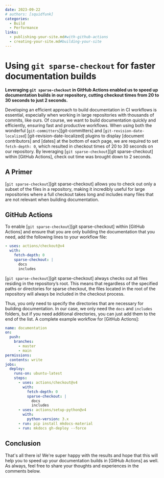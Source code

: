 ```yaml
---
date: 2023-09-22
# authors: [squidfunk]
categories:
  - Build
  - Performance
links:
  - publishing-your-site.md#with-github-actions
  - creating-your-site.md#building-your-site
---
```


# Using `git sparse-checkout` for faster documentation builds

__Leveraging `git sparse-checkout` in GitHub Actions enabled us to speed up
documentation builds in our repository, cutting checkout times from 20 to 30
seconds to just 2 seconds.__

Developing an efficient approach to build documentation in CI workflows is
essential, especially when working in large repositories with thousands of
commits, like ours. Of course, we want to build documentation quickly and
efficiently, ensuring fast and productive workflows. When using both the
wonderful [`git-committers`][git-committers] and [`git-revision-date-localized`]
[git-revision-date-localized] plugins to display [document contributors] and
[dates] at the bottom of each page, we are required to set `fetch-depth: 0`,
which resulted in checkout times of 20 to 30 seconds on our repository. By
leveraging [`git sparse-checkout`][git sparse-checkout] within [GitHub Actions],
check out time was brought down to 2 seconds.

  <!-- [git sparse-checkout]: https://git-scm.com/docs/git-sparse-checkout
  [GitHub Actions]: ../../publishing-your-site.md#with-github-actions
  [git-revision-date-localized]: https://github.com/timvink/mkdocs-git-revision-date-localized-plugin
  [git-committers]: https://github.com/ojacques/mkdocs-git-committers-plugin-2
  [document contributors]: ../../setup/adding-a-git-repository.md#document-contributors
  [dates]: ../../setup/adding-a-git-repository.md#document-dates -->

<!-- more -->

## A Primer

[`git sparse-checkout`][git sparse-checkout] allows you to check out only a
subset of the files in a repository, making it incredibly useful for large
repositories where a full checkout takes long and includes many files that are
not relevant when building documentation.

## GitHub Actions

To enable [`git sparse-checkout`][git sparse-checkout] within [GitHub Actions]
and ensure that you are only building the documentation that you need, add the
following lines to your workflow file:

``` yaml
- uses: actions/checkout@v4
  with:
    fetch-depth: 0
    sparse-checkout: |
      docs
      includes
```

[`git sparse-checkout`][git sparse-checkout] always checks out all files
residing in the repository’s root. This means that regardless of the specified
paths or directories for sparse checkout, the files located in the root of the
repository will always be included in the checkout process.

Thus, you only need to specify the directories that are necessary for building
documentation. In our case, we only need the `docs` and `includes` folders,
but if you need additional directories, you can just add them to the end of the
list. A complete example workflow for [GitHub Actions]:

``` yaml hl_lines="13-18"
name: documentation
on:
  push:
    branches:
      - master
      - main
permissions:
  contents: write
jobs:
  deploy:
    runs-on: ubuntu-latest
    steps:
      - uses: actions/checkout@v4
        with:
          fetch-depth: 0
          sparse-checkout: |
            docs
            includes
      - uses: actions/setup-python@v4
        with:
          python-version: 3.x
      - run: pip install mkdocs-material
      - run: mkdocs gh-deploy --force
```

## Conclusion

That's all there is! We're super happy with the results and hope that this will
help you to speed up your documentation builds in [GitHub Actions] as well. As
always, feel free to share your thoughts and experiences in the comments below.